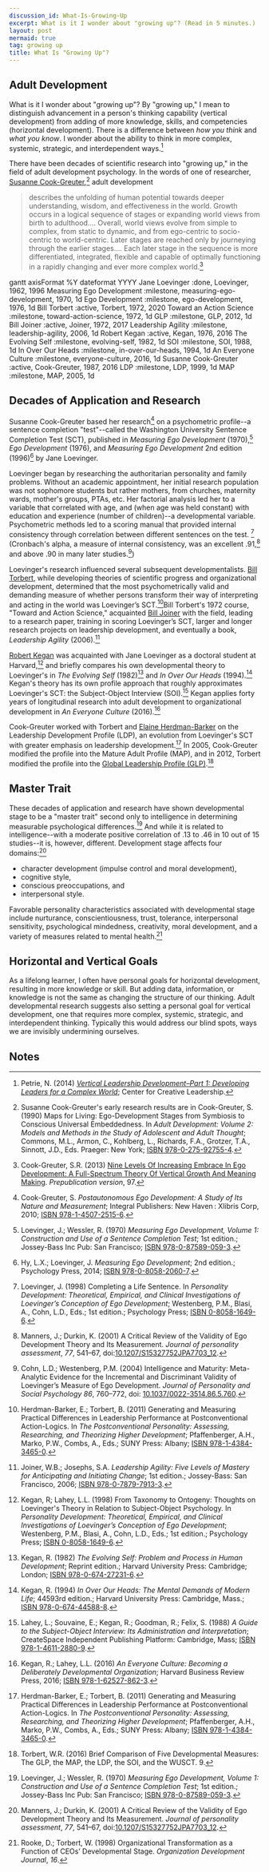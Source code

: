 ```yaml
---
discussion_id: What-Is-Growing-Up
excerpt: What is it I wonder about "growing up"? (Read in 5 minutes.)
layout: post
mermaid: true
tag: growing up
title: What Is "Growing Up"?
---
```


## Adult Development

What is it I wonder about "growing up"? By "growing up," I mean to distinguish advancement in a person's thinking capability  (vertical development) from adding of more knowledge, skills, and competencies (horizontal development). There is a difference between *how you think* and *what you know*. I wonder about the ability to think in more complex, systemic, strategic, and interdependent ways.[^1]

There have been decades of scientific research into "growing up," in the field of adult development psychology. In the words of one of researcher, [Susanne Cook-Greuter](http://www.cook-greuter.com/Background.htm),[^2] adult development

> describes the unfolding of human potential towards deeper understanding, wisdom, and effectiveness in the world. Growth occurs in a logical sequence of stages or expanding world views from birth to adulthood…. Overall, world views evolve from simple to complex, from static to dynamic, and from ego-centric to socio-centric to world-centric. Later stages are reached only by journeying through the earlier stages…. Each later stage in the sequence is more differentiated, integrated, flexible and capable of optimally functioning in a rapidly changing and ever more complex world.[^3]

<div class="mermaid">
gantt
	axisFormat %Y
	dateformat YYYY
	Jane Loevinger						:done, Loevinger, 1962, 1996
	Measuring Ego Development	:milestone, measuring-ego-development, 1970, 1d
	Ego Development						:milestone, ego-development, 1976, 1d
	Bill Torbert							:active, Torbert, 1972, 2020
	Toward an Action Science	:milestone, toward-action-science, 1972, 1d
	GLP												:milestone, GLP, 2012, 1d
	Bill Joiner								:active, Joiner, 1972, 2017
	Leadership Agility				:milestone, leadership-agility, 2006, 1d
	Robert Kegan							:active, Kegan, 1976, 2016
	The Evolving Self					:milestone, evolving-self, 1982, 1d
	SOI												:milestone, SOI, 1988, 1d
	In Over Our Heads					:milestone, in-over-our-heads, 1994, 1d
	An Everyone Culture				:milestone, everyone-culture, 2016, 1d
	Susanne Cook-Greuter			:active, Cook-Greuter, 1987, 2016
	LDP												:milestone, LDP, 1999, 1d
	MAP												:milestone, MAP, 2005, 1d
</div>

## Decades of Application and Research

Susanne Cook-Greuter based her research[^4] on a psychometric profile--a sentence completion "test"--called the Washington University Sentence Completion Test (SCT), published in _Measuring Ego Development_ (1970),[^5] _Ego Development_ (1976), and _Measuring Ego Development_ 2nd edition (1996)[^6] by Jane Loevinger.

Loevinger began by researching the authoritarian personality and family problems. Without an academic appointment, her initial research population was not sophomore students but rather mothers, from churches, maternity wards, mother's groups, PTAs, etc. Her factorial analysis led her to a variable that correlated with age, and (when age was held constant) with education and experience (number of children)--a developmental variable. Psychometric methods led to a scoring manual that provided internal consistency through correlation between different sentences on the test. [^17] (Cronbach's alpha, a measure of internal consistency, was an excellent .91,[^18] and above .90 in many later studies.[^19])

Loevinger's research influenced several subsequent developmentalists. [Bill Torbert](http://www.williamrtorbert.com/about-bill-torbert/bill-torbert/), while developing theories of scientific progress and organizational development, determined that the most psychometrically valid and demanding measure of whether persons transform their way of interpreting and acting in the world was Loevinger’s SCT.[^7]Bill Torbert's 1972 course, "Toward and Action Science," acquainted [Bill Joiner](https://changewise.biz/?page_id=249&..) with the field, leading to a research paper, training in scoring Loevinger’s SCT, larger and longer research projects on leadership development, and eventually a book, _Leadership Agility_ (2006).[^8]

[Robert Kegan](https://www.gse.harvard.edu/faculty/robert-kegan) was acquainted with Jane Loevinger as a doctoral student at Harvard,[^9] and briefly compares his own developmental theory to Loevinger's in _The Evolving Self_ (1982)[^10] and _In Over Our Heads_ (1994).[^11] Kegan's theory has its own profile approach that roughly approximates Loevinger's SCT: the Subject-Object Interview (SOI).[^12] Kegan applies forty years of longitudinal research into adult development to organizational development in _An Everyone Culture_ (2016).[^13]

Cook-Greuter worked with Torbert and [Elaine Herdman-Barker](https://www.gla.global/elaine-herdman-barker/) on the Leadership Development Profile (LDP), an evolution from Loevinger's SCT with greater emphasis on leadership development.[^7] In 2005, Cook-Greuter modified the profile into the Mature Adult Profile (MAP), and in 2012, Torbert modified the profile into the [Global Leadership Profile (GLP)](https://www.gla.global/the-glp-overview/).[^14]

## Master Trait

These decades of application and research have shown developmental stage to be a "master trait" second only to intelligence in determining measurable psychological differences.[^5] And while it is related to intelligence--with a moderate positive correlation of .13 to .46 in 10 out of 15 studies--it is, however, different. Development stage affects four domains:[^15]

* character development (impulse control and moral development),
* cognitive style,
* conscious preoccupations, and
* interpersonal style.

Favorable personality characteristics associated with developmental stage include nurturance, conscientiousness, trust, tolerance, interpersonal sensitivity, psychological mindedness, creativity, moral development, and a variety of measures related to mental health.[^16]

## Horizontal and Vertical Goals

As a lifelong learner, I often have personal goals for horizontal development, resulting in more knowledge or skill. But adding data, information, or knowledge is not the same as changing the structure of our thinking. Adult developmental research suggests also setting a personal goal for vertical development, one that requires more complex, systemic, strategic, and interdependent thinking. Typically this would address our blind spots, ways we are invisibly undermining ourselves.

## Notes

[^1]: Petrie, N. (2014) _[Vertical Leadership Development–Part 1: Developing Leaders for a Complex World](https://14226776-c20f-46a2-bcd6-85cefe57153f.filesusr.com/ugd/a8b141_65db299b1e274cdc84e3de48016b9862.pdf)_; Center for Creative Leadership.
[^2]: Susanne Cook-Greuter's early research results are in Cook-Greuter, S. (1990) Maps for Living: Ego-Development Stages from Symbiosis to Conscious Universal Embeddedness. In _Adult Development: Volume 2: Models and Methods in the Study of Adolescent and Adult Thought_; Commons, M.L., Armon, C., Kohlberg, L., Richards, F.A., Grotzer, T.A., Sinnott, J.D., Eds. Praeger: New York; [ISBN 978-0-275-92755-4](https://isbn.nu/9780275927554).
[^3]: Cook-Greuter, S.R. (2013) [Nine Levels Of Increasing Embrace In Ego Development: A Full-Spectrum Theory Of Vertical Growth And Meaning Making](http://www.cook-greuter.com/Cook-Greuter%209%20levels%20paper%20new%201.1'14%2097p%5B1%5D.pdf). *Prepublication version*, 97.
[^4]: Cook-Greuter, S. _Postautonomous Ego Development: A Study of Its Nature and Measurement_; Integral Publishers: New Haven : Xlibris Corp, 2010; [ISBN 978-1-4507-2515-6](https://isbn.nu/9781450725156).
[^5]: Loevinger, J.; Wessler, R. (1970) _Measuring Ego Development, Volume 1: Construction and Use of a Sentence Completion Test_; 1st edition.; Jossey-Bass Inc Pub: San Francisco; [ISBN 978-0-87589-059-3](https://isbn.nu/9780875890593).
[^6]: Hy, L.X.; Loevinger, J. _Measuring Ego Development_; 2nd edition.; Psychology Press, 2014; [ISBN 978-0-8058-2060-7](https://isbn.nu/9780805820607).
[^7]: Herdman-Barker, E.; Torbert, B. (2011) Generating and Measuring Practical Differences in Leadership Performance at Postconventional Action-Logics. In _The Postconventional Personality: Assessing, Researching, and Theorizing Higher Development_; Pfaffenberger, A.H., Marko, P.W., Combs, A., Eds.; SUNY Press: Albany; [ISBN 978-1-4384-3465-0](https://isbn.nu/9781438434650).
[^8]: Joiner, W.B.; Josephs, S.A. _Leadership Agility: Five Levels of Mastery for Anticipating and Initiating Change_; 1st edition.; Jossey-Bass: San Francisco, 2006; [ISBN 978-0-7879-7913-3](https://isbn.nu/9780787979133).
[^9]: Kegan, R; Lahey, L.L. (1998) From Taxonomy to Ontogeny: Thoughts on Loevinger's Theory in Relation to Subject-Object Psychology. In _Personality Development: Theoretical, Empirical, and Clinical Investigations of Loevinger’s Conception of Ego Development_; Westenberg, P.M., Blasi, A., Cohn, L.D., Eds.; 1st edition.; Psychology Press; [ISBN 0-8058-1649-6](https://isbn.nu/0805816496).
[^10]: Kegan, R. (1982) _The Evolving Self: Problem and Process in Human Development_; Reprint edition.; Harvard University Press: Cambridge; London; [ISBN 978-0-674-27231-6](https://isbn.nu/9780674272316).
[^11]: Kegan, R. (1994) *In Over Our Heads: The Mental Demands of Modern Life*; 44593rd edition.; Harvard University Press: Cambridge, Mass.; [ISBN 978-0-674-44588-8](https://isbn.nu/9780674445888).
[^12]: Lahey, L.; Souvaine, E.; Kegan, R.; Goodman, R.; Felix, S. (1988) _A Guide to the Subject-Object Interview: Its Administration and Interpretation_; CreateSpace Independent Publishing Platform: Cambridge, Mass; [ISBN 978-1-4611-2880-9](https://isbn.nu/9781461128809).
[^13]: Kegan, R.; Lahey, L.L. (2016) _An Everyone Culture: Becoming a Deliberately Developmental Organization_; Harvard Business Review Press, 2016; [ISBN 978-1-62527-862-3](https://isbn.nu/9781625278623).
[^14]: Torbert, W.R. (2016) Brief Comparison of Five Developmental Measures: The GLP, the MAP, the LDP, the SOI, and the WUSCT. 9.
[^15]: Manners, J.; Durkin, K. (2001) A Critical Review of the Validity of Ego Development Theory and Its Measurement. *Journal of personality assessment*, *77*, 541–67, doi:[10.1207/S15327752JPA7703_12](https://doi.org/10.1207/S15327752JPA7703_12).
[^16]: Rooke, D.; Torbert, W. (1998) Organizational Transformation as a Function of CEOs’ Developmental Stage. _Organization Development Journal_, *16*.
[^17]: Loevinger, J. (1998) Completing a Life Sentence. In _Personality Development: Theoretical, Empirical, and Clinical Investigations of Loevinger’s Conception of Ego Development_; Westenberg, P.M., Blasi, A., Cohn, L.D., Eds.; 1st edition.; Psychology Press; [ISBN 0-8058-1649-6](https://isbn.nu/0805816496).
[^18]: Manners, J.; Durkin, K. (2001) A Critical Review of the Validity of Ego Development Theory and Its Measurement. *Journal of personality assessment*, *77*, 541–67, doi:[10.1207/S15327752JPA7703_12](https://doi.org/10.1207/S15327752JPA7703_12).
[^19]: Cohn, L.D.; Westenberg, P.M. (2004) Intelligence and Maturity: Meta-Analytic Evidence for the Incremental and Discriminant Validity of Loevinger’s Measure of Ego Development. _Journal of Personality and Social Psychology_ *86*, 760–772, doi: [10.1037/0022-3514.86.5.760](https://doi.org/10.1037/0022-3514.86.5.760).
